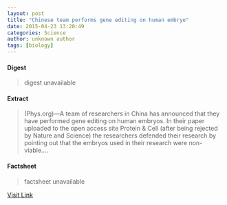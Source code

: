 ```yaml
---
layout: post
title: "Chinese team performs gene editing on human embryo"
date: 2015-04-23 13:20:49
categories: Science
author: unknown author
tags: [biology]
---
```



#### Digest
>digest unavailable

#### Extract
>(Phys.org)—A team of researchers in China has announced that they have performed gene editing on human embryos. In their paper uploaded to the open access site Protein & Cell (after being rejected by Nature and Science) the researchers defended their research by pointing out that the embryos used in their research were non-viable....

#### Factsheet
>factsheet unavailable

[Visit Link](http://phys.org/news348999623.html)



